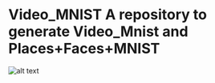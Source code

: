 # Video_MNIST A repository to generate Video_Mnist and Places+Faces+MNIST


![alt text](https://github.com/Petr-Byv/Video_MNIST/blob/main/src/gifs/movie72.gif "43 sample")
